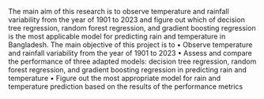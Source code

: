 The main aim of this research is to observe temperature and rainfall variability from the year of 1901 to 2023 and figure out which of decision tree regression, random forest regression, and gradient boosting regression is the most applicable model for predicting rain and temperature in Bangladesh. 
The main objective of this project is to 
•	Observe temperature and rainfall variability from the year of 1901 to 2023
•	Assess and compare the performance of three adapted models: decision tree regression, random forest regression, and gradient boosting regression in predicting rain and temperature
•	Figure out the most appropriate model for rain and temperature prediction based on the results of the performance metrics

